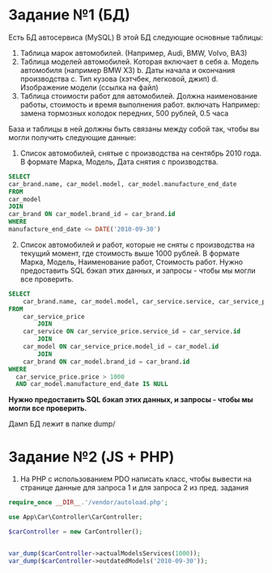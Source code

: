 # Задание №1 (БД)
Есть БД автосервиса (MySQL)
В этой БД следующие основные таблицы:
1. Таблица марок автомобилей. (Например, Audi, BMW, Volvo,
   ВАЗ)
2. Таблица моделей автомобилей. Которая включает в себя
   a. Модель автомобиля (например BMW X3)
   b. Даты начала и окончания производства
   c. Тип кузова (хэтчбек, легковой, джип)
   d. Изображение модели (ссылка на файл)
3. Таблица стоимости работ для автомобилей. Должна
   наименование работы, стоимость и время выполнения работ.
   включать
   Например: замена тормозных колодок передних, 500 рублей, 0.5 часа

База и таблицы в ней должны быть связаны между собой так, чтобы вы могли
получить следующие данные:

1. Список автомобилей, снятые с производства на сентябрь 2010 года. В
   формате Марка, Модель, Дата снятия с производства.

```sql
SELECT
car_brand.name, car_model.model, car_model.manufacture_end_date
FROM
car_model
JOIN
car_brand ON car_model.brand_id = car_brand.id
WHERE
manufacture_end_date <= DATE('2010-09-30')
```
2. Список автомобилей и работ, которые не сняты с производства на
   текущий момент, где стоимость выше 1000 рублей. В формате Марка,
   Модель, Наименование работ, Стоимость работ.
   Нужно предоставить SQL бэкап этих данных, и запросы - чтобы мы
   могли все проверить.
```sql
SELECT
    car_brand.name, car_model.model, car_service.service, car_service_price.price
FROM
    car_service_price
        JOIN
    car_service ON car_service_price.service_id = car_service.id
        JOIN
    car_model ON car_service_price.model_id = car_model.id
        JOIN
    car_brand ON car_model.brand_id = car_brand.id
WHERE
  car_service_price.price > 1000
  AND car_model.manufacture_end_date IS NULL    
```

**Нужно предоставить SQL бэкап этих данных, и запросы - чтобы мы могли все проверить.**

Дамп БД лежит в папке dump/

# Задание №2 (JS + PHP)
1. На PHP с использованием PDO написать класс, чтобы вывести на
   странице данные для запроса 1 и для запроса 2 из пред. задания

```php
require_once __DIR__.'/vendor/autoload.php';

use App\Car\Controller\CarController;

$carController = new CarController();


var_dump($carController->actualModelsServices(1000));
var_dump($carController->outdatedModels('2010-09-30'));
```